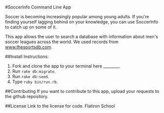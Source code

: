 #SoccerInfo Command Line App

Soccer is becoming increasingly popular among young adults. If you're finding yourself lagging behind on your knowledge, you can use SoccerInfo to catch up on some of it.

This app allows the user to search a database with information about men's soccer leagues across the world. We used records from www.thesportsdb.com.

##Install Instructions:

1. Fork and clone the app to your terminal here ________.
2. Run ```rake db:migrate```.
3. Run ```rake db:seed```.
4. Type ```ruby bin/run.rb```.

##Contributing
If you want to contribute to this app, upload your requests to the github repository.

##License
Link to the license for code.
Flatiron School
